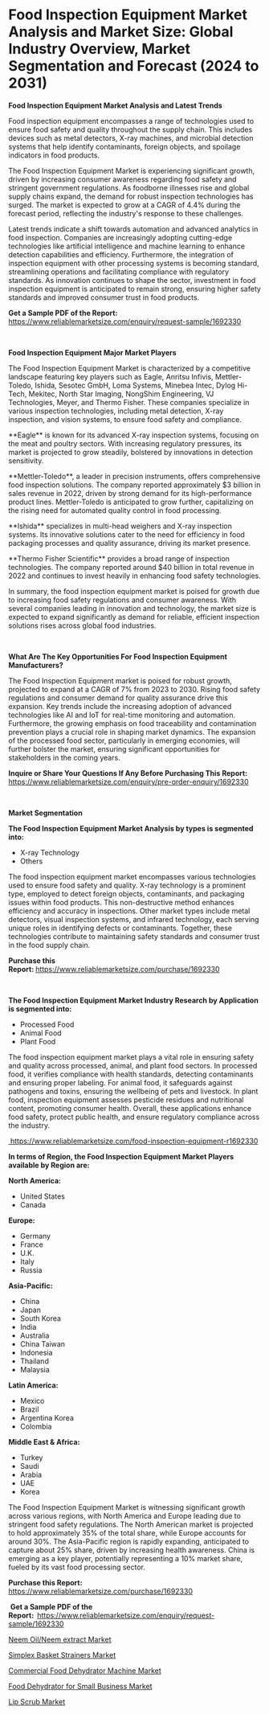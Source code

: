 <p><h1>Food Inspection Equipment Market Analysis and Market Size: Global Industry Overview, Market Segmentation and Forecast (2024 to 2031)</h1></p><p><strong>Food Inspection Equipment Market Analysis and Latest Trends</strong></p>
<p><p>Food inspection equipment encompasses a range of technologies used to ensure food safety and quality throughout the supply chain. This includes devices such as metal detectors, X-ray machines, and microbial detection systems that help identify contaminants, foreign objects, and spoilage indicators in food products. </p><p>The Food Inspection Equipment Market is experiencing significant growth, driven by increasing consumer awareness regarding food safety and stringent government regulations. As foodborne illnesses rise and global supply chains expand, the demand for robust inspection technologies has surged. The market is expected to grow at a CAGR of 4.4% during the forecast period, reflecting the industry's response to these challenges.</p><p>Latest trends indicate a shift towards automation and advanced analytics in food inspection. Companies are increasingly adopting cutting-edge technologies like artificial intelligence and machine learning to enhance detection capabilities and efficiency. Furthermore, the integration of inspection equipment with other processing systems is becoming standard, streamlining operations and facilitating compliance with regulatory standards. As innovation continues to shape the sector, investment in food inspection equipment is anticipated to remain strong, ensuring higher safety standards and improved consumer trust in food products.</p></p>
<p><strong>Get a Sample PDF of the Report:&nbsp;</strong> <a href="https://www.reliablemarketsize.com/enquiry/request-sample/1692330?utm_campaign=1259&utm_medium=2&utm_source=Github&utm_content=ia&utm_term=19102024&utm_id=food-inspection-equipment">https://www.reliablemarketsize.com/enquiry/request-sample/1692330</a></p>
<p>&nbsp;</p>
<p><strong>Food Inspection Equipment Major Market Players</strong></p>
<p><p>The Food Inspection Equipment Market is characterized by a competitive landscape featuring key players such as Eagle, Anritsu Infivis, Mettler-Toledo, Ishida, Sesotec GmbH, Loma Systems, Minebea Intec, Dylog Hi-Tech, Mekitec, North Star Imaging, NongShim Engineering, VJ Technologies, Meyer, and Thermo Fisher. These companies specialize in various inspection technologies, including metal detection, X-ray inspection, and vision systems, to ensure food safety and compliance.</p><p>**Eagle** is known for its advanced X-ray inspection systems, focusing on the meat and poultry sectors. With increasing regulatory pressures, its market is projected to grow steadily, bolstered by innovations in detection sensitivity.</p><p>**Mettler-Toledo**, a leader in precision instruments, offers comprehensive food inspection solutions. The company reported approximately $3 billion in sales revenue in 2022, driven by strong demand for its high-performance product lines. Mettler-Toledo is anticipated to grow further, capitalizing on the rising need for automated quality control in food processing.</p><p>**Ishida** specializes in multi-head weighers and X-ray inspection systems. Its innovative solutions cater to the need for efficiency in food packaging processes and quality assurance, driving its market presence.</p><p>**Thermo Fisher Scientific** provides a broad range of inspection technologies. The company reported around $40 billion in total revenue in 2022 and continues to invest heavily in enhancing food safety technologies.</p><p>In summary, the food inspection equipment market is poised for growth due to increasing food safety regulations and consumer awareness. With several companies leading in innovation and technology, the market size is expected to expand significantly as demand for reliable, efficient inspection solutions rises across global food industries.</p></p>
<p>&nbsp;</p>
<p><strong>What Are The Key Opportunities For Food Inspection Equipment Manufacturers?</strong></p>
<p><p>The Food Inspection Equipment market is poised for robust growth, projected to expand at a CAGR of 7% from 2023 to 2030. Rising food safety regulations and consumer demand for quality assurance drive this expansion. Key trends include the increasing adoption of advanced technologies like AI and IoT for real-time monitoring and automation. Furthermore, the growing emphasis on food traceability and contamination prevention plays a crucial role in shaping market dynamics. The expansion of the processed food sector, particularly in emerging economies, will further bolster the market, ensuring significant opportunities for stakeholders in the coming years.</p></p>
<p><strong>Inquire or Share Your Questions If Any Before Purchasing This Report:</strong> <a href="https://www.reliablemarketsize.com/enquiry/pre-order-enquiry/1692330?utm_campaign=1259&utm_medium=2&utm_source=Github&utm_content=ia&utm_term=19102024&utm_id=food-inspection-equipment">https://www.reliablemarketsize.com/enquiry/pre-order-enquiry/1692330</a></p>
<p>&nbsp;</p>
<p><strong>Market Segmentation</strong></p>
<p><strong>The Food Inspection Equipment Market Analysis by types is segmented into:</strong></p>
<p><ul><li>X-ray Technology</li><li>Others</li></ul></p>
<p><p>The food inspection equipment market encompasses various technologies used to ensure food safety and quality. X-ray technology is a prominent type, employed to detect foreign objects, contaminants, and packaging issues within food products. This non-destructive method enhances efficiency and accuracy in inspections. Other market types include metal detectors, visual inspection systems, and infrared technology, each serving unique roles in identifying defects or contaminants. Together, these technologies contribute to maintaining safety standards and consumer trust in the food supply chain.</p></p>
<p><strong>Purchase this Report:&nbsp;</strong><a href="https://www.reliablemarketsize.com/purchase/1692330?utm_campaign=1259&utm_medium=2&utm_source=Github&utm_content=ia&utm_term=19102024&utm_id=food-inspection-equipment">https://www.reliablemarketsize.com/purchase/1692330</a></p>
<p>&nbsp;</p>
<p><strong>The Food Inspection Equipment Market Industry Research by Application is segmented into:</strong></p>
<p><ul><li>Processed Food</li><li>Animal Food</li><li>Plant Food</li></ul></p>
<p><p>The food inspection equipment market plays a vital role in ensuring safety and quality across processed, animal, and plant food sectors. In processed food, it verifies compliance with health standards, detecting contaminants and ensuring proper labeling. For animal food, it safeguards against pathogens and toxins, ensuring the wellbeing of pets and livestock. In plant food, inspection equipment assesses pesticide residues and nutritional content, promoting consumer health. Overall, these applications enhance food safety, protect public health, and ensure regulatory compliance across the industry.</p></p>
<p><a href="https://www.reliablemarketsize.com/food-inspection-equipment-r1692330?utm_campaign=1259&utm_medium=2&utm_source=Github&utm_content=ia&utm_term=19102024&utm_id=food-inspection-equipment">&nbsp;https://www.reliablemarketsize.com/food-inspection-equipment-r1692330</a></p>
<p><strong>In terms of Region, the Food Inspection Equipment Market Players available by Region are:</strong></p>
<p>
    <p> <strong> North America: </strong>
        <ul>
            <li>United States</li>
            <li>Canada</li>
        </ul>
        </p> 
    <p> <strong> Europe: </strong>
        <ul>
            <li>Germany</li>
            <li>France</li>
            <li>U.K.</li>
            <li>Italy</li>
            <li>Russia</li>
        </ul>
        </p> 
    <p> <strong> Asia-Pacific: </strong>
        <ul>
            <li>China</li>
            <li>Japan</li>
            <li>South Korea</li>
            <li>India</li>
            <li>Australia</li>
            <li>China Taiwan</li>
            <li>Indonesia</li>
            <li>Thailand</li>
            <li>Malaysia</li>
        </ul>
        </p> 
    <p> <strong> Latin America: </strong>
        <ul>
            <li>Mexico</li>
            <li>Brazil</li>
            <li>Argentina Korea</li>
            <li>Colombia</li>
        </ul>
        </p> 
    <p> <strong> Middle East & Africa: </strong>
        <ul>
            <li>Turkey</li>
            <li>Saudi</li>
            <li>Arabia</li>
            <li>UAE</li>
            <li>Korea</li>
        </ul>
    </p>
    </p>
<p><p>The Food Inspection Equipment Market is witnessing significant growth across various regions, with North America and Europe leading due to stringent food safety regulations. The North American market is projected to hold approximately 35% of the total share, while Europe accounts for around 30%. The Asia-Pacific region is rapidly expanding, anticipated to capture about 25% share, driven by increasing health awareness. China is emerging as a key player, potentially representing a 10% market share, fueled by its vast food processing sector.</p></p>
<p><strong>Purchase this Report: </strong><a href="https://www.reliablemarketsize.com/purchase/1692330?utm_campaign=1259&utm_medium=2&utm_source=Github&utm_content=ia&utm_term=19102024&utm_id=food-inspection-equipment">https://www.reliablemarketsize.com/purchase/1692330</a></p>
<p>&nbsp;<strong>Get a Sample PDF of the Report:&nbsp;&nbsp;</strong><a href="https://www.reliablemarketsize.com/enquiry/request-sample/1692330?utm_campaign=1259&utm_medium=2&utm_source=Github&utm_content=ia&utm_term=19102024&utm_id=food-inspection-equipment">https://www.reliablemarketsize.com/enquiry/request-sample/1692330</a></p>
<p><strong></strong></p>
<p><p><a href="https://github.com/sharitatri97/Market-Research-Report-List-1/blob/main/neem-oilneem-extract-market.md?utm_campaign=1259&utm_medium=2&utm_source=Github&utm_content=ia&utm_term=19102024&utm_id=food-inspection-equipment">Neem Oil/Neem extract Market</a></p><p><a href="https://issuu.com/reportprime-2/docs/simplex-basket-strainers-market-siz_9213fd2c67830c?utm_campaign=1259&utm_medium=2&utm_source=Github&utm_content=ia&utm_term=19102024&utm_id=food-inspection-equipment">Simplex Basket Strainers Market</a></p><p><a href="https://www.linkedin.com/pulse/commercial-food-dehydrator-machine-market-evolution-global-trends-oxcxf?utm_campaign=1259&utm_medium=2&utm_source=Github&utm_content=ia&utm_term=19102024&utm_id=food-inspection-equipment">Commercial Food Dehydrator Machine Market</a></p><p><a href="https://www.linkedin.com/pulse/food-dehydrator-small-business-landscape-product-spectrum-market-rsbqf?utm_campaign=1259&utm_medium=2&utm_source=Github&utm_content=ia&utm_term=19102024&utm_id=food-inspection-equipment">Food Dehydrator for Small Business Market</a></p><p><a href="https://github.com/kaceycoody4m/Market-Research-Report-List-1/blob/main/lip-scrub-market.md?utm_campaign=1259&utm_medium=2&utm_source=Github&utm_content=ia&utm_term=19102024&utm_id=food-inspection-equipment">Lip Scrub Market</a></p></p>